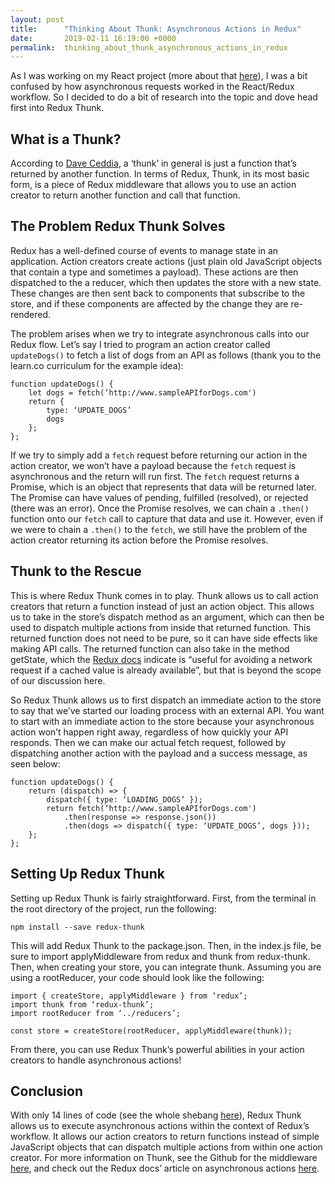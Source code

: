 ```yaml
---
layout: post
title:      "Thinking About Thunk: Asynchronous Actions in Redux"
date:       2019-02-11 16:19:00 +0000
permalink:  thinking_about_thunk_asynchronous_actions_in_redux
---
```



As I was working on my React project (more about that [here](http://andrewnikonchuk.com/fleddit-_a_react_redux_application_with_a_rails_back_end )), I was a bit confused by how asynchronous requests worked in the React/Redux workflow. So I decided to do a bit of research into the topic and dove head first into Redux Thunk. 

## What is a Thunk?
According to [Dave Ceddia](https://daveceddia.com/what-is-a-thunk/), a ‘thunk’ in general is just a function that’s returned by another function. In terms of Redux, Thunk, in its most basic form, is a piece of Redux middleware that allows you to use an action creator to return another function and call that function.

## The Problem Redux Thunk Solves
Redux has a well-defined course of events to manage state in an application. Action creators create actions (just plain old JavaScript objects that contain a type and sometimes a payload). These actions are then dispatched to the a reducer, which then updates the store with a new state. These changes are then sent back to components that subscribe to the store, and if these components are affected by the change they are re-rendered. 

The problem arises when we try to integrate asynchronous calls into our Redux flow. Let’s say I tried to program an action creator called `updateDogs()` to fetch a list of dogs from an API as follows (thank you to the learn.co curriculum for the example idea):

```
function updateDogs() {
	let dogs = fetch(‘http://www.sampleAPIforDogs.com')
 	return {
		type: ‘UPDATE_DOGS’
		dogs
	};
};
```

If we try to simply add a `fetch` request before returning our action in the action creator, we won’t have a payload because the `fetch` request is asynchronous and the return will run first. The `fetch` request returns a Promise, which is an object that represents that data will be returned later. The Promise can have values of pending, fulfilled (resolved), or rejected (there was an error). Once the Promise resolves, we can chain a `.then()` function onto our `fetch` call to capture that data and use it. However, even if we were to chain a `.then()` to the `fetch`, we still have the problem of the action creator returning its action before the Promise resolves. 

## Thunk to the Rescue
This is where Redux Thunk comes in to play. Thunk allows us to call action creators that return a function instead of just an action object. This allows us to take in the store’s dispatch method as an argument, which can then be used to dispatch multiple actions from inside that returned function. This returned function does not need to be pure, so it can have side effects like making API calls. The returned function can also take in the method getState, which the [Redux docs](https://redux.js.org/advanced/async-actions) indicate is “useful for avoiding a network request if a cached value is already available”, but that is beyond the scope of our discussion here.

So Redux Thunk allows us to first dispatch an immediate action to the store to say that we’ve started our loading process with an external API. You want to start with an immediate action to the store because your asynchronous action won’t happen right away, regardless of how quickly your API responds. Then we can make our actual fetch request, followed by dispatching another action with the payload and a success message, as seen below:

```
function updateDogs() {
	return (dispatch) => {
		dispatch({ type: ‘LOADING_DOGS’ });
		return fetch(‘http://www.sampleAPIforDogs.com')
			.then(response => response.json())
			.then(dogs => dispatch({ type: ‘UPDATE_DOGS’, dogs }));
	};
};
```

## Setting Up Redux Thunk
Setting up Redux Thunk is fairly straightforward. First, from the terminal in the root directory of the project, run the following:

`npm install --save redux-thunk`

This will add Redux Thunk to the package.json. Then, in the index.js file, be sure to import applyMiddleware from redux and thunk from redux-thunk. Then, when creating your store, you can integrate thunk. Assuming you are using a rootReducer, your code should look like the following:

```
import { createStore, applyMiddleware } from ‘redux’;
import thunk from ‘redux-thunk’;
import rootReducer from ‘../reducers’;

const store = createStore(rootReducer, applyMiddleware(thunk));
```

From there, you can use Redux Thunk’s powerful abilities in your action creators to handle asynchronous actions!

## Conclusion
With only 14 lines of code (see the whole shebang [here](https://github.com/reduxjs/redux-thunk/blob/master/src/index.js)), Redux Thunk allows us to execute asynchronous actions within the context of Redux’s workflow. It allows our action creators to return functions instead of simple JavaScript objects that can dispatch multiple actions from within one action creator. For more information on Thunk, see the Github for the middleware [here](https://github.com/reduxjs/redux-thunk), and check out the Redux docs’ article on asynchronous actions [here](https://redux.js.org/advanced/async-actions).
